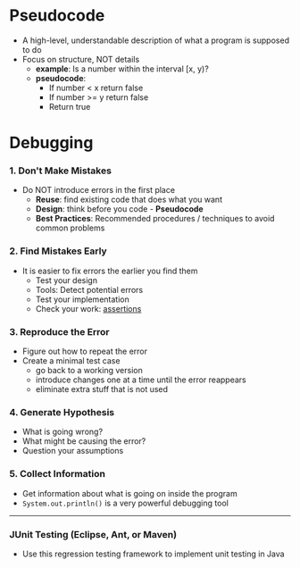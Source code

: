 # Pseudocode
* A high-level, understandable description of what a program is supposed to do
* Focus on structure, NOT details
  + __**example**__: Is a number within the interval [x, y)?
  + __**pseudocode**__:
     - If number < x return false
     - If number >= y return false
     - Return true

# Debugging

### 1. Don't Make Mistakes
* Do NOT introduce errors in the first place
  - __**Reuse**__: find existing code that does what you want
  - __**Design**__: think before you code - **Pseudocode**
  - __**Best Practices**__: Recommended procedures / techniques to avoid common problems

### 2. Find Mistakes Early
* It is easier to fix errors the earlier you find them
  - Test your design
  - Tools: Detect potential errors
  - Test your implementation
  - Check your work: [assertions](http://docs.oracle.com/javase/7/docs/technotes/guides/language/assert.html)

### 3. Reproduce the Error
* Figure out how to repeat the error
* Create a minimal test case
  - go back to a working version
  - introduce changes one at a time until the error reappears
  - eliminate extra stuff that is not used

### 4. Generate Hypothesis
* What is going wrong?
* What might be causing the error?
* Question your assumptions

### 5. Collect Information
* Get information about what is going on inside the program
* `System.out.println()` is a very powerful debugging tool

---
### JUnit Testing (Eclipse, Ant, or Maven)
* Use this regression testing framework to implement unit testing in Java
